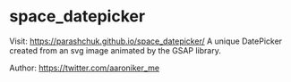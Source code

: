 # space_datepicker

Visit: https://parashchuk.github.io/space_datepicker/
A unique DatePicker created from an svg image animated by the GSAP library.


Author: https://twitter.com/aaroniker_me
